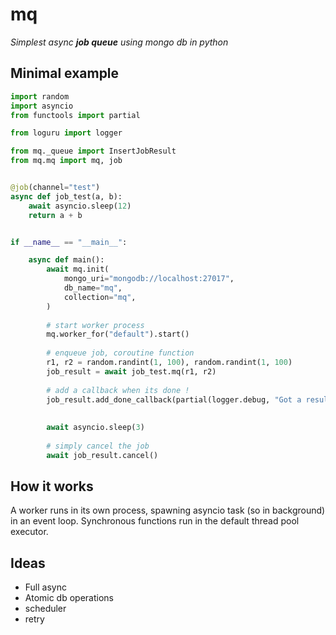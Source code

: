 # mq

*Simplest async **job queue** using mongo db in python*

## Minimal example

```python
import random
import asyncio
from functools import partial

from loguru import logger

from mq._queue import InsertJobResult
from mq.mq import mq, job


@job(channel="test")
async def job_test(a, b):
    await asyncio.sleep(12)
    return a + b


if __name__ == "__main__":

    async def main():
        await mq.init(
            mongo_uri="mongodb://localhost:27017",
            db_name="mq",
            collection="mq",
        )
        
        # start worker process
        mq.worker_for("default").start()
        
        # enqueue job, coroutine function
        r1, r2 = random.randint(1, 100), random.randint(1, 100)
        job_result = await job_test.mq(r1, r2)
        
        # add a callback when its done !
        job_result.add_done_callback(partial(logger.debug, "Got a result {} !"))
        
        
        await asyncio.sleep(3)
        
        # simply cancel the job
        await job_result.cancel()

```

## How it works

A worker runs in its own process, spawning asyncio task (so in background) in an event loop. Synchronous functions run in the default thread pool executor.

## Ideas

- Full async
- Atomic db operations
- scheduler
- retry
